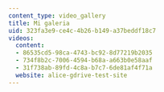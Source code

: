 ```yaml
---
content_type: video_gallery
title: Mi galeria
uid: 323fa3e9-ce4c-4b26-b149-a37beddf18c7
videos:
  content:
  - 86535cd5-98ca-4743-bc92-8d77219b2035
  - 734f8b2c-7006-4594-b68a-a663b0e58aaf
  - 31f738ab-89fd-4c8a-b7c7-6de81af4f71a
  website: alice-gdrive-test-site
---
```

